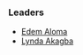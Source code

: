 ### Leaders
* [Edem Aloma](mailto:edem.aloma@owasp.org)
* [Lynda Akagba](mailto:lynda.akagba@owasp.org)
